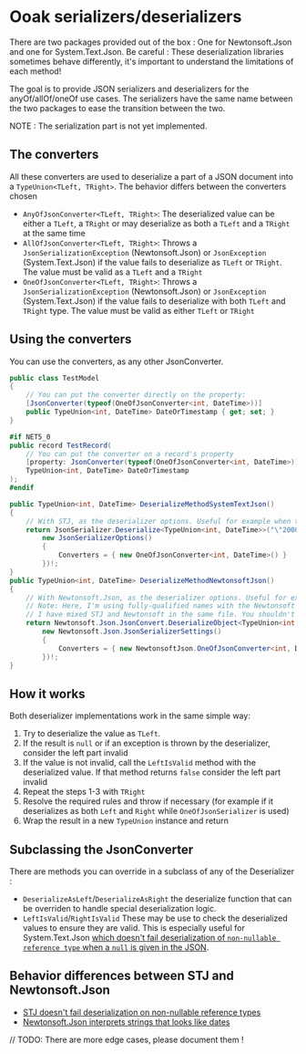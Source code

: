 # Ooak serializers/deserializers

There are two packages provided out of the box : One for Newtonsoft.Json and one for System.Text.Json.
Be careful : These deserialization libraries sometimes behave differently, it's important to understand the limitations of each method!

The goal is to provide JSON serializers and deserializers for the anyOf/allOf/oneOf use cases. The serializers have the same name between the two packages to ease the transition between the two.

NOTE : The serialization part is not yet implemented.

## The converters

All these converters are used to deserialize a part of a JSON document into a `TypeUnion<TLeft, TRight>`. The behavior differs between the converters chosen

- `AnyOfJsonConverter<TLeft, TRight>`: The deserialized value can be either a `TLeft`, a `TRight` or may deserialize as both a `TLeft` and a `TRight` at the same time
- `AllOfJsonConverter<TLeft, TRight>`: Throws a `JsonSerializationException` (Newtonsoft.Json) or `JsonException` (System.Text.Json) if the value fails to deserialize as `TLeft` or `TRight`. The value must be valid as a `TLeft` and a `TRight`
- `OneOfJsonConverter<TLeft, TRight>`: Throws a `JsonSerializationException` (Newtonsoft.Json) or `JsonException` (System.Text.Json) if the value fails to deserialize with both `TLeft` and `TRight` type. The value must be valid as either `TLeft` or `TRight`


## Using the converters

You can use the converters, as any other JsonConverter.

```cs
public class TestModel
{
    // You can put the converter directly on the property:
    [JsonConverter(typeof(OneOfJsonConverter<int, DateTime>))]
    public TypeUnion<int, DateTime> DateOrTimestamp { get; set; }
}

#if NET5_0
public record TestRecord(
    // You can put the converter on a record's property
    [property: JsonConverter(typeof(OneOfJsonConverter<int, DateTime>))]
    TypeUnion<int, DateTime> DateOrTimestamp
);
#endif

public TypeUnion<int, DateTime> DeserializeMethodSystemTextJson()
{
    // With STJ, as the deserializer options. Useful for example when the TypeUnion<> is the deserialization root
    return JsonSerializer.Deserialize<TypeUnion<int, DateTime>>("\"2000-01-01T00:00:00Z\"",
        new JsonSerializerOptions()
        {
            Converters = { new OneOfJsonConverter<int, DateTime>() }
        })!;
}
public TypeUnion<int, DateTime> DeserializeMethodNewtonsoftJson()
{
    // With Newtonsoft.Json, as the deserializer options. Useful for example when the TypeUnion<> is the deserialization root
    // Note: Here, I'm using fully-qualified names with the Newtonsoft namespace. This is only needed because in this example,
    // I have mixed STJ and Newtonsoft in the same file. You shouldn't need to be that verbose in your own code (don't mix serializers!)
    return Newtonsoft.Json.JsonConvert.DeserializeObject<TypeUnion<int, DateTime>>("\"2000-01-01T00:00:00Z\"",
        new Newtonsoft.Json.JsonSerializerSettings()
        {
            Converters = { new NewtonsoftJson.OneOfJsonConverter<int, DateTime>() }
        })!;
}
```

## How it works

Both deserializer implementations work in the same simple way:

1. Try to deserialize the value as `TLeft`.
2. If the result is `null` or if an exception is thrown by the deserializer, consider the left part invalid
3. If the value is not invalid, call the `LeftIsValid` method with the deserialized value. If that method returns `false` consider the left part invalid
4. Repeat the steps 1-3 with `TRight`
5. Resolve the required rules and throw if necessary (for example if it deserializes as both `Left` and `Right` while `OneOfJsonSerializer` is used)
6. Wrap the result in a new `TypeUnion` instance and return

## Subclassing the JsonConverter

There are methods you can override in a subclass of any of the Deserializer :

- `DeserializeAsLeft`/`DeserializeAsRight` the deserialize function that can be overriden to handle special deserialization logic.
- `LeftIsValid`/`RightIsValid` These may be use to check the deserialized values to ensure they are valid. This is especially useful for System.Text.Json [which doesn't fail deserialization of `non-nullable reference type` when a `null` is given in the JSON](https://github.com/dotnet/runtime/issues/1256).

## Behavior differences between STJ and Newtonsoft.Json

- [STJ doesn't fail deserialization on non-nullable reference types](https://github.com/dotnet/runtime/issues/1256)
- [Newtonsoft.Json interprets strings that looks like dates](https://github.com/JamesNK/Newtonsoft.Json/issues/862)

// TODO: There are more edge cases, please document them !

